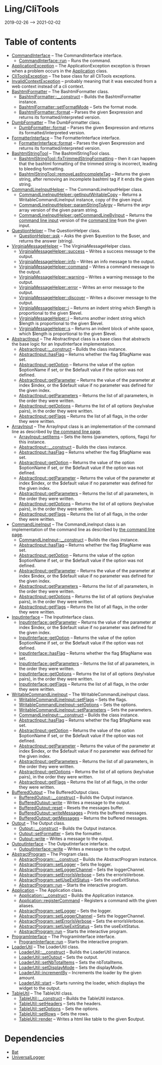 Ling/CliTools
================
2019-02-26 --> 2021-02-02




Table of contents
===========

- [CommandInterface](https://github.com/lingtalfi/CliTools/blob/master/doc/api/Ling/CliTools/Command/CommandInterface.md) &ndash; The CommandInterface interface.
    - [CommandInterface::run](https://github.com/lingtalfi/CliTools/blob/master/doc/api/Ling/CliTools/Command/CommandInterface/run.md) &ndash; Runs the command.
- [ApplicationException](https://github.com/lingtalfi/CliTools/blob/master/doc/api/Ling/CliTools/Exception/ApplicationException.md) &ndash; The ApplicationException exception is thrown when a problem occurs in the [Application](https://github.com/lingtalfi/CliTools/blob/master/doc/api/Ling/CliTools/Program/Application.md) class.
- [CliToolsException](https://github.com/lingtalfi/CliTools/blob/master/doc/api/Ling/CliTools/Exception/CliToolsException.md) &ndash; The base class for all CliTools exceptions.
- [InvalidContextException](https://github.com/lingtalfi/CliTools/blob/master/doc/api/Ling/CliTools/Exception/InvalidContextException.md) &ndash;          probably meaning that it was executed from a web context instead of a cli context.
- [BashtmlFormatter](https://github.com/lingtalfi/CliTools/blob/master/doc/api/Ling/CliTools/Formatter/BashtmlFormatter.md) &ndash; The BashtmlFormatter class.
    - [BashtmlFormatter::__construct](https://github.com/lingtalfi/CliTools/blob/master/doc/api/Ling/CliTools/Formatter/BashtmlFormatter/__construct.md) &ndash; Builds the BashtmlFormatter instance.
    - [BashtmlFormatter::setFormatMode](https://github.com/lingtalfi/CliTools/blob/master/doc/api/Ling/CliTools/Formatter/BashtmlFormatter/setFormatMode.md) &ndash; Sets the format mode.
    - [BashtmlFormatter::format](https://github.com/lingtalfi/CliTools/blob/master/doc/api/Ling/CliTools/Formatter/BashtmlFormatter/format.md) &ndash; Parses the given $expression and returns its formatted/interpreted version.
- [DumbFormatter](https://github.com/lingtalfi/CliTools/blob/master/doc/api/Ling/CliTools/Formatter/DumbFormatter.md) &ndash; The DumbFormatter class.
    - [DumbFormatter::format](https://github.com/lingtalfi/CliTools/blob/master/doc/api/Ling/CliTools/Formatter/DumbFormatter/format.md) &ndash; Parses the given $expression and returns its formatted/interpreted version.
- [FormatterInterface](https://github.com/lingtalfi/CliTools/blob/master/doc/api/Ling/CliTools/Formatter/FormatterInterface.md) &ndash; The FormatterInterface interface.
    - [FormatterInterface::format](https://github.com/lingtalfi/CliTools/blob/master/doc/api/Ling/CliTools/Formatter/FormatterInterface/format.md) &ndash; Parses the given $expression and returns its formatted/interpreted version.
- [BashtmlStringTool](https://github.com/lingtalfi/CliTools/blob/master/doc/api/Ling/CliTools/Helper/BashtmlStringTool.md) &ndash; The BashtmlStringTool class.
    - [BashtmlStringTool::fixTrimmedStringFormatting](https://github.com/lingtalfi/CliTools/blob/master/doc/api/Ling/CliTools/Helper/BashtmlStringTool/fixTrimmedStringFormatting.md) &ndash; then it can happen that the bashtml formatting of the trimmed string is incorrect, leading to bleeding formatting.
    - [BashtmlStringTool::removeLastIncompleteTag](https://github.com/lingtalfi/CliTools/blob/master/doc/api/Ling/CliTools/Helper/BashtmlStringTool/removeLastIncompleteTag.md) &ndash; Returns the given string, after removing an incomplete bashtml tag if it ends the given string.
- [CommandLineInputHelper](https://github.com/lingtalfi/CliTools/blob/master/doc/api/Ling/CliTools/Helper/CommandLineInputHelper.md) &ndash; The CommandLineInputHelper class.
    - [CommandLineInputHelper::getInputWritableCopy](https://github.com/lingtalfi/CliTools/blob/master/doc/api/Ling/CliTools/Helper/CommandLineInputHelper/getInputWritableCopy.md) &ndash; Returns a WritableCommandLineInput instance, copy of the given input.
    - [CommandLineInputHelper::paramStringToArgv](https://github.com/lingtalfi/CliTools/blob/master/doc/api/Ling/CliTools/Helper/CommandLineInputHelper/paramStringToArgv.md) &ndash; Returns the argv array version of the given param string.
    - [CommandLineInputHelper::getCommandLineByInput](https://github.com/lingtalfi/CliTools/blob/master/doc/api/Ling/CliTools/Helper/CommandLineInputHelper/getCommandLineByInput.md) &ndash; Returns the [command line input](https://github.com/lingtalfi/CliTools/blob/master/doc/api/Ling/CliTools/Input/CommandLineInput.md) version of the [command line](https://github.com/lingtalfi/CliTools/blob/master/doc/pages/command-line.md) from the given input.
- [QuestionHelper](https://github.com/lingtalfi/CliTools/blob/master/doc/api/Ling/CliTools/Helper/QuestionHelper.md) &ndash; The QuestionHelper class.
    - [QuestionHelper::ask](https://github.com/lingtalfi/CliTools/blob/master/doc/api/Ling/CliTools/Helper/QuestionHelper/ask.md) &ndash; Asks the given $question to the $user, and returns the answer (string).
- [VirginiaMessageHelper](https://github.com/lingtalfi/CliTools/blob/master/doc/api/Ling/CliTools/Helper/VirginiaMessageHelper.md) &ndash; The VirginiaMessageHelper class.
    - [VirginiaMessageHelper::success](https://github.com/lingtalfi/CliTools/blob/master/doc/api/Ling/CliTools/Helper/VirginiaMessageHelper/success.md) &ndash; Writes a success message to the output.
    - [VirginiaMessageHelper::info](https://github.com/lingtalfi/CliTools/blob/master/doc/api/Ling/CliTools/Helper/VirginiaMessageHelper/info.md) &ndash; Writes an info message to the output.
    - [VirginiaMessageHelper::command](https://github.com/lingtalfi/CliTools/blob/master/doc/api/Ling/CliTools/Helper/VirginiaMessageHelper/command.md) &ndash; Writes a command message to the output.
    - [VirginiaMessageHelper::warning](https://github.com/lingtalfi/CliTools/blob/master/doc/api/Ling/CliTools/Helper/VirginiaMessageHelper/warning.md) &ndash; Writes a warning message to the output.
    - [VirginiaMessageHelper::error](https://github.com/lingtalfi/CliTools/blob/master/doc/api/Ling/CliTools/Helper/VirginiaMessageHelper/error.md) &ndash; Writes an error message to the output.
    - [VirginiaMessageHelper::discover](https://github.com/lingtalfi/CliTools/blob/master/doc/api/Ling/CliTools/Helper/VirginiaMessageHelper/discover.md) &ndash; Writes a discover message to the output.
    - [VirginiaMessageHelper::i](https://github.com/lingtalfi/CliTools/blob/master/doc/api/Ling/CliTools/Helper/VirginiaMessageHelper/i.md) &ndash; Returns an indent string which $length is proportional to the given $level.
    - [VirginiaMessageHelper::j](https://github.com/lingtalfi/CliTools/blob/master/doc/api/Ling/CliTools/Helper/VirginiaMessageHelper/j.md) &ndash; Returns another indent string which $length is proportional to the given $level.
    - [VirginiaMessageHelper::s](https://github.com/lingtalfi/CliTools/blob/master/doc/api/Ling/CliTools/Helper/VirginiaMessageHelper/s.md) &ndash; Returns an indent block of white space, which $length is proportional to the given $level.
- [AbstractInput](https://github.com/lingtalfi/CliTools/blob/master/doc/api/Ling/CliTools/Input/AbstractInput.md) &ndash; The AbstractInput class is a base class that abstracts the base logic for an InputInterface implementation.
    - [AbstractInput::__construct](https://github.com/lingtalfi/CliTools/blob/master/doc/api/Ling/CliTools/Input/AbstractInput/__construct.md) &ndash; Builds the class instance.
    - [AbstractInput::hasFlag](https://github.com/lingtalfi/CliTools/blob/master/doc/api/Ling/CliTools/Input/AbstractInput/hasFlag.md) &ndash; Returns whether the flag $flagName was set.
    - [AbstractInput::getOption](https://github.com/lingtalfi/CliTools/blob/master/doc/api/Ling/CliTools/Input/AbstractInput/getOption.md) &ndash; Returns the value of the option $optionName if set, or the $default value if the option was not defined.
    - [AbstractInput::getParameter](https://github.com/lingtalfi/CliTools/blob/master/doc/api/Ling/CliTools/Input/AbstractInput/getParameter.md) &ndash; Returns the value of the parameter at index $index, or the $default value if no parameter was defined for the given index.
    - [AbstractInput::getParameters](https://github.com/lingtalfi/CliTools/blob/master/doc/api/Ling/CliTools/Input/AbstractInput/getParameters.md) &ndash; Returns the list of all parameters, in the order they were written.
    - [AbstractInput::getOptions](https://github.com/lingtalfi/CliTools/blob/master/doc/api/Ling/CliTools/Input/AbstractInput/getOptions.md) &ndash; Returns the list of all options (key/value pairs), in the order they were written.
    - [AbstractInput::getFlags](https://github.com/lingtalfi/CliTools/blob/master/doc/api/Ling/CliTools/Input/AbstractInput/getFlags.md) &ndash; Returns the list of all flags, in the order they were written.
- [ArrayInput](https://github.com/lingtalfi/CliTools/blob/master/doc/api/Ling/CliTools/Input/ArrayInput.md) &ndash; The ArrayInput class is an implementation of the command line as described by [the command line page](https://github.com/lingtalfi/CliTools/blob/master/doc/pages/command-line.md).
    - [ArrayInput::setItems](https://github.com/lingtalfi/CliTools/blob/master/doc/api/Ling/CliTools/Input/ArrayInput/setItems.md) &ndash; Sets the items (parameters, options, flags) for this instance.
    - [AbstractInput::__construct](https://github.com/lingtalfi/CliTools/blob/master/doc/api/Ling/CliTools/Input/AbstractInput/__construct.md) &ndash; Builds the class instance.
    - [AbstractInput::hasFlag](https://github.com/lingtalfi/CliTools/blob/master/doc/api/Ling/CliTools/Input/AbstractInput/hasFlag.md) &ndash; Returns whether the flag $flagName was set.
    - [AbstractInput::getOption](https://github.com/lingtalfi/CliTools/blob/master/doc/api/Ling/CliTools/Input/AbstractInput/getOption.md) &ndash; Returns the value of the option $optionName if set, or the $default value if the option was not defined.
    - [AbstractInput::getParameter](https://github.com/lingtalfi/CliTools/blob/master/doc/api/Ling/CliTools/Input/AbstractInput/getParameter.md) &ndash; Returns the value of the parameter at index $index, or the $default value if no parameter was defined for the given index.
    - [AbstractInput::getParameters](https://github.com/lingtalfi/CliTools/blob/master/doc/api/Ling/CliTools/Input/AbstractInput/getParameters.md) &ndash; Returns the list of all parameters, in the order they were written.
    - [AbstractInput::getOptions](https://github.com/lingtalfi/CliTools/blob/master/doc/api/Ling/CliTools/Input/AbstractInput/getOptions.md) &ndash; Returns the list of all options (key/value pairs), in the order they were written.
    - [AbstractInput::getFlags](https://github.com/lingtalfi/CliTools/blob/master/doc/api/Ling/CliTools/Input/AbstractInput/getFlags.md) &ndash; Returns the list of all flags, in the order they were written.
- [CommandLineInput](https://github.com/lingtalfi/CliTools/blob/master/doc/api/Ling/CliTools/Input/CommandLineInput.md) &ndash; The CommandLineInput class is an implementation of the command line as described by [the command line page](https://github.com/lingtalfi/CliTools/blob/master/doc/pages/command-line.md).
    - [CommandLineInput::__construct](https://github.com/lingtalfi/CliTools/blob/master/doc/api/Ling/CliTools/Input/CommandLineInput/__construct.md) &ndash; Builds the class instance.
    - [AbstractInput::hasFlag](https://github.com/lingtalfi/CliTools/blob/master/doc/api/Ling/CliTools/Input/AbstractInput/hasFlag.md) &ndash; Returns whether the flag $flagName was set.
    - [AbstractInput::getOption](https://github.com/lingtalfi/CliTools/blob/master/doc/api/Ling/CliTools/Input/AbstractInput/getOption.md) &ndash; Returns the value of the option $optionName if set, or the $default value if the option was not defined.
    - [AbstractInput::getParameter](https://github.com/lingtalfi/CliTools/blob/master/doc/api/Ling/CliTools/Input/AbstractInput/getParameter.md) &ndash; Returns the value of the parameter at index $index, or the $default value if no parameter was defined for the given index.
    - [AbstractInput::getParameters](https://github.com/lingtalfi/CliTools/blob/master/doc/api/Ling/CliTools/Input/AbstractInput/getParameters.md) &ndash; Returns the list of all parameters, in the order they were written.
    - [AbstractInput::getOptions](https://github.com/lingtalfi/CliTools/blob/master/doc/api/Ling/CliTools/Input/AbstractInput/getOptions.md) &ndash; Returns the list of all options (key/value pairs), in the order they were written.
    - [AbstractInput::getFlags](https://github.com/lingtalfi/CliTools/blob/master/doc/api/Ling/CliTools/Input/AbstractInput/getFlags.md) &ndash; Returns the list of all flags, in the order they were written.
- [InputInterface](https://github.com/lingtalfi/CliTools/blob/master/doc/api/Ling/CliTools/Input/InputInterface.md) &ndash; The InputInterface class.
    - [InputInterface::getParameter](https://github.com/lingtalfi/CliTools/blob/master/doc/api/Ling/CliTools/Input/InputInterface/getParameter.md) &ndash; Returns the value of the parameter at index $index, or the $default value if no parameter was defined for the given index.
    - [InputInterface::getOption](https://github.com/lingtalfi/CliTools/blob/master/doc/api/Ling/CliTools/Input/InputInterface/getOption.md) &ndash; Returns the value of the option $optionName if set, or the $default value if the option was not defined.
    - [InputInterface::hasFlag](https://github.com/lingtalfi/CliTools/blob/master/doc/api/Ling/CliTools/Input/InputInterface/hasFlag.md) &ndash; Returns whether the flag $flagName was set.
    - [InputInterface::getParameters](https://github.com/lingtalfi/CliTools/blob/master/doc/api/Ling/CliTools/Input/InputInterface/getParameters.md) &ndash; Returns the list of all parameters, in the order they were written.
    - [InputInterface::getOptions](https://github.com/lingtalfi/CliTools/blob/master/doc/api/Ling/CliTools/Input/InputInterface/getOptions.md) &ndash; Returns the list of all options (key/value pairs), in the order they were written.
    - [InputInterface::getFlags](https://github.com/lingtalfi/CliTools/blob/master/doc/api/Ling/CliTools/Input/InputInterface/getFlags.md) &ndash; Returns the list of all flags, in the order they were written.
- [WritableCommandLineInput](https://github.com/lingtalfi/CliTools/blob/master/doc/api/Ling/CliTools/Input/WritableCommandLineInput.md) &ndash; The WritableCommandLineInput class.
    - [WritableCommandLineInput::setFlags](https://github.com/lingtalfi/CliTools/blob/master/doc/api/Ling/CliTools/Input/WritableCommandLineInput/setFlags.md) &ndash; Sets the flags.
    - [WritableCommandLineInput::setOptions](https://github.com/lingtalfi/CliTools/blob/master/doc/api/Ling/CliTools/Input/WritableCommandLineInput/setOptions.md) &ndash; Sets the options.
    - [WritableCommandLineInput::setParameters](https://github.com/lingtalfi/CliTools/blob/master/doc/api/Ling/CliTools/Input/WritableCommandLineInput/setParameters.md) &ndash; Sets the parameters.
    - [CommandLineInput::__construct](https://github.com/lingtalfi/CliTools/blob/master/doc/api/Ling/CliTools/Input/CommandLineInput/__construct.md) &ndash; Builds the class instance.
    - [AbstractInput::hasFlag](https://github.com/lingtalfi/CliTools/blob/master/doc/api/Ling/CliTools/Input/AbstractInput/hasFlag.md) &ndash; Returns whether the flag $flagName was set.
    - [AbstractInput::getOption](https://github.com/lingtalfi/CliTools/blob/master/doc/api/Ling/CliTools/Input/AbstractInput/getOption.md) &ndash; Returns the value of the option $optionName if set, or the $default value if the option was not defined.
    - [AbstractInput::getParameter](https://github.com/lingtalfi/CliTools/blob/master/doc/api/Ling/CliTools/Input/AbstractInput/getParameter.md) &ndash; Returns the value of the parameter at index $index, or the $default value if no parameter was defined for the given index.
    - [AbstractInput::getParameters](https://github.com/lingtalfi/CliTools/blob/master/doc/api/Ling/CliTools/Input/AbstractInput/getParameters.md) &ndash; Returns the list of all parameters, in the order they were written.
    - [AbstractInput::getOptions](https://github.com/lingtalfi/CliTools/blob/master/doc/api/Ling/CliTools/Input/AbstractInput/getOptions.md) &ndash; Returns the list of all options (key/value pairs), in the order they were written.
    - [AbstractInput::getFlags](https://github.com/lingtalfi/CliTools/blob/master/doc/api/Ling/CliTools/Input/AbstractInput/getFlags.md) &ndash; Returns the list of all flags, in the order they were written.
- [BufferedOutput](https://github.com/lingtalfi/CliTools/blob/master/doc/api/Ling/CliTools/Output/BufferedOutput.md) &ndash; The BufferedOutput class.
    - [BufferedOutput::__construct](https://github.com/lingtalfi/CliTools/blob/master/doc/api/Ling/CliTools/Output/BufferedOutput/__construct.md) &ndash; Builds the Output instance.
    - [BufferedOutput::write](https://github.com/lingtalfi/CliTools/blob/master/doc/api/Ling/CliTools/Output/BufferedOutput/write.md) &ndash; Writes a message to the output.
    - [BufferedOutput::reset](https://github.com/lingtalfi/CliTools/blob/master/doc/api/Ling/CliTools/Output/BufferedOutput/reset.md) &ndash; Resets the messages buffer.
    - [BufferedOutput::writeMessages](https://github.com/lingtalfi/CliTools/blob/master/doc/api/Ling/CliTools/Output/BufferedOutput/writeMessages.md) &ndash; Prints the buffered messages.
    - [BufferedOutput::getMessages](https://github.com/lingtalfi/CliTools/blob/master/doc/api/Ling/CliTools/Output/BufferedOutput/getMessages.md) &ndash; Returns the buffered messages.
- [Output](https://github.com/lingtalfi/CliTools/blob/master/doc/api/Ling/CliTools/Output/Output.md) &ndash; The Output class.
    - [Output::__construct](https://github.com/lingtalfi/CliTools/blob/master/doc/api/Ling/CliTools/Output/Output/__construct.md) &ndash; Builds the Output instance.
    - [Output::setFormatter](https://github.com/lingtalfi/CliTools/blob/master/doc/api/Ling/CliTools/Output/Output/setFormatter.md) &ndash; Sets the formatter.
    - [Output::write](https://github.com/lingtalfi/CliTools/blob/master/doc/api/Ling/CliTools/Output/Output/write.md) &ndash; Writes a message to the output.
- [OutputInterface](https://github.com/lingtalfi/CliTools/blob/master/doc/api/Ling/CliTools/Output/OutputInterface.md) &ndash; The OutputInterface interface.
    - [OutputInterface::write](https://github.com/lingtalfi/CliTools/blob/master/doc/api/Ling/CliTools/Output/OutputInterface/write.md) &ndash; Writes a message to the output.
- [AbstractProgram](https://github.com/lingtalfi/CliTools/blob/master/doc/api/Ling/CliTools/Program/AbstractProgram.md) &ndash; The Program class.
    - [AbstractProgram::__construct](https://github.com/lingtalfi/CliTools/blob/master/doc/api/Ling/CliTools/Program/AbstractProgram/__construct.md) &ndash; Builds the AbstractProgram instance.
    - [AbstractProgram::setLogger](https://github.com/lingtalfi/CliTools/blob/master/doc/api/Ling/CliTools/Program/AbstractProgram/setLogger.md) &ndash; Sets the logger.
    - [AbstractProgram::setLoggerChannel](https://github.com/lingtalfi/CliTools/blob/master/doc/api/Ling/CliTools/Program/AbstractProgram/setLoggerChannel.md) &ndash; Sets the loggerChannel.
    - [AbstractProgram::setErrorIsVerbose](https://github.com/lingtalfi/CliTools/blob/master/doc/api/Ling/CliTools/Program/AbstractProgram/setErrorIsVerbose.md) &ndash; Sets the errorIsVerbose.
    - [AbstractProgram::setUseExitStatus](https://github.com/lingtalfi/CliTools/blob/master/doc/api/Ling/CliTools/Program/AbstractProgram/setUseExitStatus.md) &ndash; Sets the useExitStatus.
    - [AbstractProgram::run](https://github.com/lingtalfi/CliTools/blob/master/doc/api/Ling/CliTools/Program/AbstractProgram/run.md) &ndash; Starts the interactive program.
- [Application](https://github.com/lingtalfi/CliTools/blob/master/doc/api/Ling/CliTools/Program/Application.md) &ndash; The Application class.
    - [Application::__construct](https://github.com/lingtalfi/CliTools/blob/master/doc/api/Ling/CliTools/Program/Application/__construct.md) &ndash; Builds the Application instance.
    - [Application::registerCommand](https://github.com/lingtalfi/CliTools/blob/master/doc/api/Ling/CliTools/Program/Application/registerCommand.md) &ndash; Registers a command with the given aliases.
    - [AbstractProgram::setLogger](https://github.com/lingtalfi/CliTools/blob/master/doc/api/Ling/CliTools/Program/AbstractProgram/setLogger.md) &ndash; Sets the logger.
    - [AbstractProgram::setLoggerChannel](https://github.com/lingtalfi/CliTools/blob/master/doc/api/Ling/CliTools/Program/AbstractProgram/setLoggerChannel.md) &ndash; Sets the loggerChannel.
    - [AbstractProgram::setErrorIsVerbose](https://github.com/lingtalfi/CliTools/blob/master/doc/api/Ling/CliTools/Program/AbstractProgram/setErrorIsVerbose.md) &ndash; Sets the errorIsVerbose.
    - [AbstractProgram::setUseExitStatus](https://github.com/lingtalfi/CliTools/blob/master/doc/api/Ling/CliTools/Program/AbstractProgram/setUseExitStatus.md) &ndash; Sets the useExitStatus.
    - [AbstractProgram::run](https://github.com/lingtalfi/CliTools/blob/master/doc/api/Ling/CliTools/Program/AbstractProgram/run.md) &ndash; Starts the interactive program.
- [ProgramInterface](https://github.com/lingtalfi/CliTools/blob/master/doc/api/Ling/CliTools/Program/ProgramInterface.md) &ndash; The ProgramInterface interface.
    - [ProgramInterface::run](https://github.com/lingtalfi/CliTools/blob/master/doc/api/Ling/CliTools/Program/ProgramInterface/run.md) &ndash; Starts the interactive program.
- [LoaderUtil](https://github.com/lingtalfi/CliTools/blob/master/doc/api/Ling/CliTools/Util/LoaderUtil.md) &ndash; The LoaderUtil class.
    - [LoaderUtil::__construct](https://github.com/lingtalfi/CliTools/blob/master/doc/api/Ling/CliTools/Util/LoaderUtil/__construct.md) &ndash; Builds the LoaderUtil instance.
    - [LoaderUtil::setOutput](https://github.com/lingtalfi/CliTools/blob/master/doc/api/Ling/CliTools/Util/LoaderUtil/setOutput.md) &ndash; Sets the output.
    - [LoaderUtil::setNbTotalItems](https://github.com/lingtalfi/CliTools/blob/master/doc/api/Ling/CliTools/Util/LoaderUtil/setNbTotalItems.md) &ndash; Sets the nbTotalItems.
    - [LoaderUtil::setDisplayMode](https://github.com/lingtalfi/CliTools/blob/master/doc/api/Ling/CliTools/Util/LoaderUtil/setDisplayMode.md) &ndash; Sets the displayMode.
    - [LoaderUtil::incrementBy](https://github.com/lingtalfi/CliTools/blob/master/doc/api/Ling/CliTools/Util/LoaderUtil/incrementBy.md) &ndash; Increments the loader by the given amount.
    - [LoaderUtil::start](https://github.com/lingtalfi/CliTools/blob/master/doc/api/Ling/CliTools/Util/LoaderUtil/start.md) &ndash; Starts running the loader, which displays the widget to the output.
- [TableUtil](https://github.com/lingtalfi/CliTools/blob/master/doc/api/Ling/CliTools/Util/TableUtil.md) &ndash; The TableUtil class.
    - [TableUtil::__construct](https://github.com/lingtalfi/CliTools/blob/master/doc/api/Ling/CliTools/Util/TableUtil/__construct.md) &ndash; Builds the TableUtil instance.
    - [TableUtil::setHeaders](https://github.com/lingtalfi/CliTools/blob/master/doc/api/Ling/CliTools/Util/TableUtil/setHeaders.md) &ndash; Sets the headers.
    - [TableUtil::setOptions](https://github.com/lingtalfi/CliTools/blob/master/doc/api/Ling/CliTools/Util/TableUtil/setOptions.md) &ndash; Sets the options.
    - [TableUtil::setRows](https://github.com/lingtalfi/CliTools/blob/master/doc/api/Ling/CliTools/Util/TableUtil/setRows.md) &ndash; Sets the rows.
    - [TableUtil::render](https://github.com/lingtalfi/CliTools/blob/master/doc/api/Ling/CliTools/Util/TableUtil/render.md) &ndash; Writes a html like table to the given $output.


Dependencies
============
- [Bat](https://github.com/lingtalfi/Bat)
- [UniversalLogger](https://github.com/lingtalfi/UniversalLogger)


